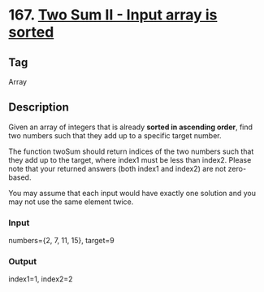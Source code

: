 # 167. [Two Sum II - Input array is sorted][1]

## Tag
Array

## Description
Given an array of integers that is already **sorted in ascending order**, 
find two numbers such that they add up to a specific target number.

The function twoSum should return indices of the two numbers such that they add up to the target, 
where index1 must be less than index2. Please note that your returned answers (both index1 and index2) are not zero-based.

You may assume that each input would have exactly one solution and you may not use the same element twice.

### Input
numbers={2, 7, 11, 15}, target=9

### Output
index1=1, index2=2

[1]: https://leetcode.com/problems/two-sum-ii-input-array-is-sorted/#/description